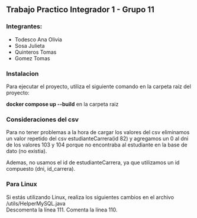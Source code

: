## Trabajo Practico Integrador 1 - Grupo 11

<h3>Integrantes:</h1>
<ul>
  <li>Todesco Ana Olivia</li>
  <li>Sosa Julieta</li>
  <li>Quinteros Tomas</li>
  <li>Gomez Tomas</li>
</ul>

### Instalacion
<p>Para ejecutar el proyecto, utiliza el siguiente comando en la carpeta raíz del proyecto:</p>
<b>docker compose up --build</b> en la carpeta raiz

### Consideraciones del csv
Para no tener problemas a la hora de cargar los valores del csv eliminamos un valor repetido del csv estudianteCarrera(id 82) y agregamos un 0 al dni de los valores 103 y 104 porque no encontraba al estudiante en la base de dato (no existia).

Ademas, no usamos el id de estudianteCarrera, ya que utilizamos un id compuesto (dni, id_carrera).

### Para Linux
<p>Si estás utilizando Linux, realiza los siguientes cambios en el archivo /utils/HelperMySQL.java 
<br>
Descomenta la línea 111.
Comenta la línea 110.</p>
